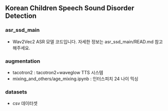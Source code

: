 ## Korean Children Speech Sound Disorder Detection

### asr_ssd_main
- Wav2Vec2 ASR 모델 코드입니다. 자세한 정보는 asr_ssd_main/READ.md 참고해주세요.

### augmentation
- tacotron2 : tacotron2+waveglow TTS 시스템
- mixing_and_others/age_mixing.ipynb : 인터스피치 24 나이 믹싱

### datasets
- csv 데이터셋
